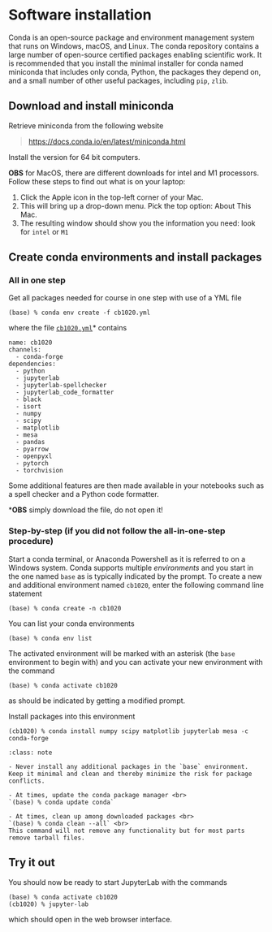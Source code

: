 # Software installation

Conda is an open-source package and environment management system that runs on Windows, macOS, and Linux. The conda repository contains a large number of open-source certified packages enabling scientific work. It is recommended that you install the minimal installer for conda named miniconda that includes only conda, Python, the packages they depend on, and a small number of other useful packages, including ```pip```, ```zlib```.

## Download and install miniconda

Retrieve miniconda from the following website

> <https://docs.conda.io/en/latest/miniconda.html>

Install the version for 64 bit computers.

**OBS** for MacOS, there are different downloads for intel and M1 processors. Follow these steps to find out what is on your laptop:
1. Click the Apple icon in the top-left corner of your Mac.
2. This will bring up a drop-down menu. Pick the top option: About This Mac.
3. The resulting window should show you the information you need: look for ```intel``` or ```M1```

## Create conda environments and install packages

### All in one step

Get all packages needed for course in one step with use of a YML file

```
(base) % conda env create -f cb1020.yml
```

where the file [`cb1020.yml`](../cb1020.yml)* contains

```
name: cb1020
channels:
  - conda-forge
dependencies:
  - python
  - jupyterlab
  - jupyterlab-spellchecker
  - jupyterlab_code_formatter
  - black
  - isort
  - numpy
  - scipy
  - matplotlib
  - mesa
  - pandas
  - pyarrow
  - openpyxl
  - pytorch
  - torchvision
```

Some additional features are then made available in your notebooks such as a spell checker and a Python code formatter.

***OBS** simply download the file, do not open it!

### Step-by-step (if you did not follow the all-in-one-step procedure)

Start a conda terminal, or Anaconda Powershell as it is referred to on a Windows system. Conda supports multiple *environments* and you start in the one named `base` as is typically indicated by the prompt. To create a new and additional environment named `cb1020`, enter the following command line statement

```
(base) % conda create -n cb1020
```

You can list your conda environments

```
(base) % conda env list
```

The activated environment will be marked with an asterisk (the `base` environment to begin with) and you can activate your new environment with the command

```
(base) % conda activate cb1020
```

as should be indicated by getting a modified prompt.

Install packages into this environment

```
(cb1020) % conda install numpy scipy matplotlib jupyterlab mesa -c conda-forge
```

```{admonition} Good practices
:class: note

- Never install any additional packages in the `base` environment. Keep it minimal and clean and thereby minimize the risk for package conflicts. 

- At times, update the conda package manager <br>
`(base) % conda update conda`

- At times, clean up among downloaded packages <br>
`(base) % conda clean --all` <br>
This command will not remove any functionality but for most parts remove tarball files. 

```

## Try it out

You should now be ready to start JupyterLab with the commands

```
(base) % conda activate cb1020
(cb1020) % jupyter-lab
```

which should open in the web browser interface.